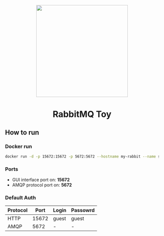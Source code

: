 <div align="center">
<img src="https://external-content.duckduckgo.com/iu/?u=https%3A%2F%2Faphyr.com%2Fdata%2Fposts%2F315%2FRabbitMQ.sh-600x600.png&f=1&nofb=1" width="300px"/>

<h1>RabbitMQ Toy</h1>
</div>

## How to run

### Docker run

```bash
docker run -d -p 15672:15672 -p 5672:5672 --hostname my-rabbit --name some-rabbit rabbitmq:3-management
```

### Ports

- GUI interface port on: **15672**
- AMQP protocol port on: **5672**

### Default Auth

| Protocol | Port  | Login | Passowrd |
| -------- | ----- | ----- | -------- |
| HTTP     | 15672 | guest | guest    |
| AMQP     | 5672  | -     | -        |
